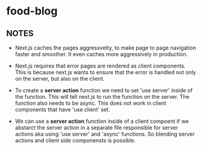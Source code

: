 # food-blog

## NOTES

- Next.js caches the pages aggressvelty, to make page to page navigation faster and smoother. It even caches more aggressively in production.

- Next.js requires that error pages are rendered as client components. This is because next.js wants to ensure that the error is handled not only on the server, but also on the client.

- To create a **server action** function we need to set 'use server' inside of the function. This will tell next.js to run the function on the server. The function also needs to be async. This does not work in client components that have 'use client' set.

- We can use a **server action** function inside of a client compoent if we abstarct the server action in a separate file responsible for server actions aka using 'use server' and 'async' functions. So blending server actions and client side componensts is possible.
